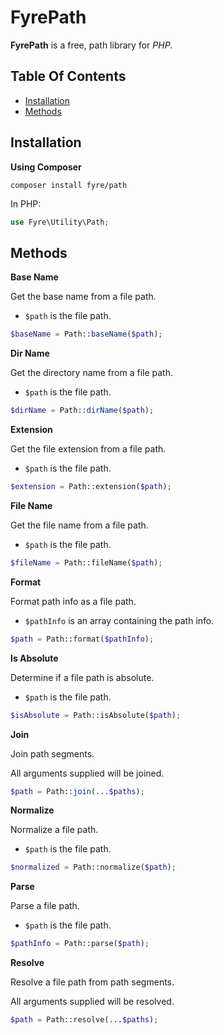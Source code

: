 # FyrePath

**FyrePath** is a free, path library for *PHP*.


## Table Of Contents
- [Installation](#installation)
- [Methods](#methods)



## Installation

**Using Composer**

```
composer install fyre/path
```

In PHP:

```php
use Fyre\Utility\Path;
```


## Methods

**Base Name**

Get the base name from a file path.

- `$path` is the file path.

```php
$baseName = Path::baseName($path);
```

**Dir Name**

Get the directory name from a file path.

- `$path` is the file path.

```php
$dirName = Path::dirName($path);
```

**Extension**

Get the file extension from a file path.

- `$path` is the file path.

```php
$extension = Path::extension($path);
```

**File Name**

Get the file name from a file path.

- `$path` is the file path.

```php
$fileName = Path::fileName($path);
```

**Format**

Format path info as a file path.

- `$pathInfo` is an array containing the path info.

```php
$path = Path::format($pathInfo);
```

**Is Absolute**

Determine if a file path is absolute.

- `$path` is the file path.

```php
$isAbsolute = Path::isAbsolute($path);
```

**Join**

Join path segments.

All arguments supplied will be joined.

```php
$path = Path::join(...$paths);
```

**Normalize**

Normalize a file path.

- `$path` is the file path.

```php
$normalized = Path::normalize($path);
```

**Parse**

Parse a file path.

- `$path` is the file path.

```php
$pathInfo = Path::parse($path);
```

**Resolve**

Resolve a file path from path segments.

All arguments supplied will be resolved.

```php
$path = Path::resolve(...$paths);
```